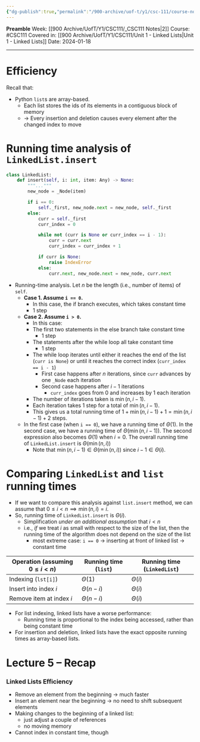 ```yaml
---
{"dg-publish":true,"permalink":"/900-archive/uof-t/y1/csc-111/course-notes/linked-lists-running-time-analysis/","created":"2024-01-20T21:43:26.095-08:00","updated":"2024-01-27T11:39:25.010-08:00"}
---
```


**Preamble**
Week: [[900 Archive/UofT/Y1/CSC111/_CSC111 Notes\|2]]
Course: #CSC111
Covered in: [[900 Archive/UofT/Y1/CSC111/Unit 1 - Linked Lists\|Unit 1 - Linked Lists]]
Date: 2024-01-18

---
# Efficiency

Recall that:
- Python `list`s are array-based.
	- Each list stores the ids of its elements in a contiguous block of memory
	- → Every insertion and deletion causes every element after the changed index to move

# Running time analysis of `LinkedList.insert`

```python
class LinkedList:
    def insert(self, i: int, item: Any) -> None:
        """..."""
        new_node = _Node(item)

        if i == 0:
            self._first, new_node.next = new_node, self._first
        else:
            curr = self._first
            curr_index = 0

            while not (curr is None or curr_index == i - 1):
                curr = curr.next
                curr_index = curr_index + 1

            if curr is None:
                raise IndexError
            else:
                curr.next, new_node.next = new_node, curr.next
```

- Running-time analysis. Let $n$ be the length (i.e., number of items) of `self`.
	- **Case 1. Assume `i == 0`.**
		- In this case, the if branch executes, which takes constant time
		- 1 step
	- **Case 2. Assume `i > 0`.** 
		- In this case:
		- The first two statements in the else branch take constant time
			- 1 step
		- The statements after the while loop all take constant time
			- 1 step
		- The while loop iterates until either it reaches the end of the list (`curr is None`) or until it reaches the correct index (`curr_index == i - 1`)
			- First case happens after $n$ iterations, since `curr` advances by one `_Node` each iteration
			- Second case happens after $i-1$ iterations
				- `curr_index` goes from 0 and increases by 1 each iteration
		- The number of iterations taken is $\min (n, i-1)$.
		- Each iteration takes 1 step for a total of $\min (n, i-1)$.
		- This gives us a total running time of $1 + \min (n, i-1) + 1 = \min (n, i-1) + 2$ steps.
	- In the first case (when `i == 0`), we have a running time of $\Theta (1)$. In the second case, we have a running time of $\Theta (\min(n, i-1))$. The second expression also becomes $\Theta (1)$ when $i = 0$. The overall running time of `LinkedList.insert` is $\Theta (\min(n, i))$
		- Note that $\min (n, i-1) \in \Theta (\min (n, i))$ since $i-1 \in \Theta (i)$.

# Comparing `LinkedList` and `list` running times

- If we want to compare this analysis against `list.insert` method, we can assume that $0 \leq i < n \implies \min (n, i) = i$.
- So, running time of `LinkedList.insert` is $\Theta (i)$.
	- Simplification *under an additional assumption* that $i < n$
	- i.e., *if* we treat $i$ as small with respect to the size of the list, then the running time of the algorithm does not depend on the size of the list
		- most extreme case: `i == 0` → inserting at front of linked list → constant time

| Operation (assuming $0 \leq i < n$) | Running time (`list`) | Running time (`LinkedList`) |
| ----------------------------------- | --------------------- | --------------------------- |
| Indexing (`lst[i]`)                 | $\Theta (1)$          | $\Theta (i)$                |
| Insert into index $i$               | $\Theta (n-i)$        | $\Theta (i)$                |
| Remove item at index $i$            | $\Theta (n-i)$                      | $\Theta (i)$                            |

- For list indexing, linked lists have a worse performance:
	- Running time is proportional to the index being accessed, rather than being constant time
- For insertion and deletion, linked lists have the exact opposite running times as array-based lists.

# Lecture 5 – Recap

### Linked Lists Efficiency

- Remove an element from the beginning → much faster
- Insert an element near the beginning → no need to shift subsequent elements
- Making changes to the beginning of a linked list:
	- just adjust a couple of references
	- no moving memory
- Cannot index in constant time, though